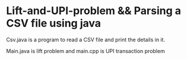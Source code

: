 # Lift-and-UPI-problem && Parsing a CSV file using java
Csv.java is a program to read a CSV file and print the details in it.

Main.java is lift problem and main.cpp is UPI transaction problem

